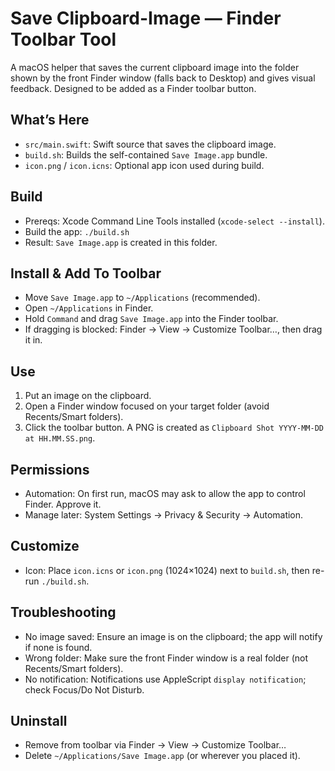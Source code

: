 # Save Clipboard-Image — Finder Toolbar Tool

A macOS helper that saves the current clipboard image into the folder shown by the front Finder window (falls back to Desktop) and gives visual feedback. Designed to be added as a Finder toolbar button.

## What’s Here
- `src/main.swift`: Swift source that saves the clipboard image.
- `build.sh`: Builds the self-contained `Save Image.app` bundle.
- `icon.png` / `icon.icns`: Optional app icon used during build.

## Build
- Prereqs: Xcode Command Line Tools installed (`xcode-select --install`).
- Build the app: `./build.sh`
- Result: `Save Image.app` is created in this folder.

## Install & Add To Toolbar
- Move `Save Image.app` to `~/Applications` (recommended).
- Open `~/Applications` in Finder.
- Hold `Command` and drag `Save Image.app` into the Finder toolbar.
- If dragging is blocked: Finder → View → Customize Toolbar…, then drag it in.

## Use
1. Put an image on the clipboard.
2. Open a Finder window focused on your target folder (avoid Recents/Smart folders).
3. Click the toolbar button. A PNG is created as `Clipboard Shot YYYY-MM-DD at HH.MM.SS.png`.

## Permissions
- Automation: On first run, macOS may ask to allow the app to control Finder. Approve it.
- Manage later: System Settings → Privacy & Security → Automation.

## Customize
- Icon: Place `icon.icns` or `icon.png` (1024×1024) next to `build.sh`, then re-run `./build.sh`.

## Troubleshooting
- No image saved: Ensure an image is on the clipboard; the app will notify if none is found.
- Wrong folder: Make sure the front Finder window is a real folder (not Recents/Smart folders).
- No notification: Notifications use AppleScript `display notification`; check Focus/Do Not Disturb.

## Uninstall
- Remove from toolbar via Finder → View → Customize Toolbar…
- Delete `~/Applications/Save Image.app` (or wherever you placed it).
